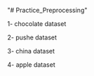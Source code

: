 "# Practice_Preprocessing" 

1- chocolate dataset

2- pushe dataset

3- china dataset

4- apple dataset
